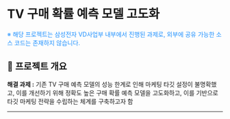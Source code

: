 # TV 구매 확률 예측 모델 고도화

<p style="color:#1E90FF"> ※ 해당 프로젝트는 삼성전자 VD사업부 내부에서 진행된 과제로, 외부에 공유 가능한 소스 코드는 존재하지 않습니다. </p>

## 📌 **프로젝트 개요**

**해결 과제 :** 기존 TV 구매 예측 모델의 성능 한계로 인해 마케팅 타깃 설정이 불명확했고, 이를 개선하기 위해 정확도 높은 구매 확률 예측 모델을 고도화하고, 이를 기반으로 타깃 마케팅 전략을 수립하는 체계를 구축하고자 함

---
